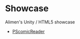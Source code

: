 # Showcase
Alimen's Unity / HTML5 showcase
* [PScomicReader](https://alimen.github.io/Showcase/PScomicReader/index.html)
